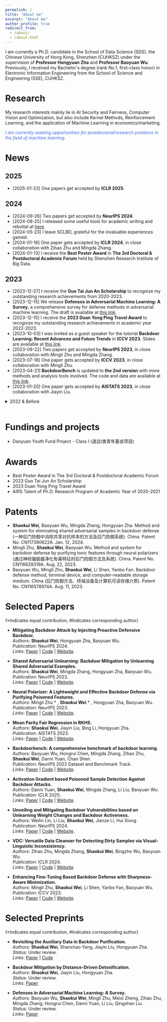 ```yaml
---
permalink: /
title: "About me"
excerpt: "About me"
author_profile: true
redirect_from: 
  - /about/
  - /about.html
---
```


I am currently a Ph.D. candidate in the School of Data Science (SDS), the Chinese University of Hong Kong, Shenzhen (CUHKSZ) under the supervision of **Professor Hongyuan Zha** and **Professor Baoyuan Wu**. Previously, I received my Bachelor's degree (rank No.1, first-class honor) in Electronic Information Engineering from the School of Science and Engineering (SSE), CUHKSZ. 


Research
======
My research interests mainly lie in AI Security and Fairness, Computer Vision and Optimization, but also include Kernel Methods, Reinforcement Learning, and the application of Machine Learning in economics/marketing.

<span style="color:#4169E1;">
<em>
I am currently seeking opportunities for postdoctoral/research positions in the field of machine learning.
</em>
</span>

News
======
## 2025
* [2025-01-23] One papers get accepted by **ICLR 2025**.


## 2024
* [2024-09-26] Two papers get accepted by **NeurIPS 2024**.
* [2024-08-25] I released some useful tools for academic writing and rebuttal at [here](https://shawkui.github.io/tools/).
* [2024-05-23] I leave SCLBD, grateful for the invaluable experiences gained.
* [2024-01-16] One paper gets accepted by **ICLR 2024**, in close collaboration with Zihao Zhu and Mingda Zhang.
* [2024-01-13] I receive the **Best Poster Award** in **The 3rd Doctoral & Postdoctoral Academic Forum** held by Shenzhen Research Institute of Big Data.


## 2023
* [2023-12-27] I receive the **Guo Tai Jun An Scholarship** to recognize my outstanding research achievements from 2020-2023. 
* [2023-12-15] We release **Defenses in Adversarial Machine Learning: A Survey**, a comprehensive survey for defense methods in adversarial machine learning. The draft is available at [this link](https://arxiv.org/abs/2312.08890).
* [2023-12-15] I receive the **2023 Duan Yong Ping Travel Award** to recognize my outstanding research achievements in academic year 2022-2023. 
* [2023-10-03] I was invited as a guest speaker for the tutorial **Backdoor Learning: Recent Advances and Future Trends** in **ICCV 2023**. Slides are available at [this link](https://backdoor-learning-tutorial.github.io/).
* [2023-09-22] Two papers get accepted by **NeurIPS 2023**, in close collaboration with Mingli Zhu and Mingda Zhang.
* [2023-07-18] One paper gets accepted by **ICCV 2023**, in close collaboration with Mingli Zhu.
* [2023-04-21] **BackdoorBench** is updated to **the 2nd version** with more methods and analysis tools involved. The code and data are available at [this link](https://github.com/SCLBD/BackdoorBench/tree/main).
* [2023-01-20] One paper gets accepted by **AISTATS 2023**, in close collaboration with Jiayin Liu.


<details>
    <summary>2022 & Before</summary>
    <ul>
      <li>
       [2022-09-19] One paper gets accepted by <strong>NeurIPS 2022 Datasets and Benchmarks Track</strong>, in close collaboration with our team in SCLBD.
      </li>
      <li>
      [2022-06-28] We release <strong>BackdoorBench</strong>: a comprehensive benchmark of backdoor attack and defense methods. The code and data are available at <a href="https://github.com/SCLBD/BackdoorBench/tree/v1">this link</a>.
      </li>
      <li>
       [2021-08-01] I join SCLBD to focus on AI Security research.
      </li>
    </ul>
</details>
<br>



Fundings and projects
======
* Daoyuan Youth Fund Project - Class I (道远I类青年基金项目)

  
Awards
======
* Best Poster Award in The 3rd Doctoral & Postdoctoral Academic Forum
* 2023 Guo Tai Jun An Scholarship
* 2023 Duan Yong Ping Travel Award
* AIRS Talent of Ph.D. Research Program of Academic Year of 2020-2021

Patents
======
* **Shaokui Wei**, Baoyuan Wu, Mingda Zhang, Hongyuan Zha. Method and system for eliminating shared adversarial samples in backdoor defense (一种后门防御中消除共享对抗样本的方法及后门防御系统). China. Patent No. CN117390622A. Jan. 12, 2024.
* Mingli Zhu, **Shaokui Wei**, Baoyuan Wu. Method and system for backdoor defense by purifying toxic features through neural polarizers (通过神经偏振器净化有毒特征的后门防御方法及系统). China. Patent No. CN116629319A. Aug. 22, 2023.
* Baoyuan Wu, Mingli Zhu, **Shaokui Wei**, Li Shen, Yanbo Fan. Backdoor defense method, terminal device, and computer-readable storage medium. China (后门防御方法、终端设备及计算机可读存储介质). Patent No. CN116578974A. Aug. 11, 2023.

Selected Papers 
======
(*Indicates equal contribution, #Indicates corresponding author)
* **Mitigating Backdoor Attack by Injecting Proactive Defensive Backdoor.**  
  *Authors*: **Shaokui Wei**, Hongyuan Zha, Baoyuan Wu.  
  *Publication*: NeurIPS 2024.  
  *Links*: [Paper](https://arxiv.org/pdf/2405.16112) | [Code](https://github.com/SCLBD/BackdoorBench) | [Website](https://shawkui.github.io/publication/PDB).  

* **Shared Adversarial Unlearning: Backdoor Mitigation by Unlearning Shared Adversarial Examples.**  
  *Authors*: **Shaokui Wei**, Mingda Zhang, Hongyuan Zha, Baoyuan Wu.  
  *Publication*: NeurIPS 2023.  
  *Links*: [Paper](https://proceedings.neurips.cc/paper_files/paper/2023/file/520425a5a4c2fb7f7fc345078b188201-Paper-Conference.pdf) | [Code](https://github.com/SCLBD/BackdoorBench/blob/main/defense/sau.py) | [Website](https://shawkui.github.io/publication/SAU).  
  
* **Neural Polarizer: A Lightweight and Effective Backdoor Defense via Purifying Poisoned Features.**  
  *Authors*: Mingli Zhu * , **Shaokui Wei** * , Hongyuan Zha, Baoyuan Wu.  
  *Publication*: NeurIPS 2023.  
  *Links*: [Paper](https://proceedings.neurips.cc/paper_files/paper/2023/file/03df5246cc78af497940338dd3eacbaa-Paper-Conference.pdf) | [Code](https://github.com/SCLBD/BackdoorBench/blob/main/defense/npd.py) | [Website](https://shawkui.github.io/publication/NPD).  

* **Mean Parity Fair Regression in RKHS.**  
  *Authors*: **Shaokui Wei**, Jiayin Liu, Bing Li, Hongyuan Zha.  
  *Publication*: AISTATS 2023.  
  *Links*: [Paper](https://proceedings.mlr.press/v206/wei23a/wei23a.pdf) | [Code](https://github.com/shawkui/MP_Fair_Regression) | [Website](https://shawkui.github.io/publication/MP_fair).

* **Backdoorbench: A comprehensive benchmark of backdoor learning.**  
  *Authors*: Baoyuan Wu, Hongrui Chen, Mingda Zhang, Zihao Zhu, **Shaokui Wei**, Danni Yuan, Chao Shen.  
  *Publication*: NeurIPS 2022 Dataset and Benchmark Track.  
  *Links*: [Paper](https://proceedings.neurips.cc/paper_files/paper/2022/file/4491ea1c91aa2b22c373e5f1dfce234f-Paper-Datasets_and_Benchmarks.pdf) | [Code](https://github.com/SCLBD/BackdoorBench) | [Website](https://backdoorbench.github.io/).  

* **Activation Gradient based Poisoned Sample Detection Against Backdoor Attacks.**  
  *Authors*: Danni Yuan, **Shaokui Wei**, Mingda Zhang, Li Liu, Baoyuan Wu.  
  *Publication*: ICLR 2025.  
  *Links*: [Paper](https://arxiv.org/pdf/2312.06230) | [Code](https://github.com/SCLBD/BackdoorBench/blob/main/detection_pretrain/agpd.py) | [Website]().  

* **Unveiling and Mitigating Backdoor Vulnerabilities based on Unlearning Weight Changes and Backdoor Activeness.**  
  *Authors*: Weilin Lin, Li Liu, **Shaokui Wei**, Jianze Li, Hui Xiong  
  *Publication*: NeurIPS 2024.  
  *Links*: [Paper](https://arxiv.org/pdf/2405.20291) | [Code](https://github.com/SCLBD/BackdoorBench) | [Website](https://shawkui.github.io/publication/TSBD).  


* **VDC: Versatile Data Cleanser for Detecting Dirty Samples via Visual-Linguistic Inconsistency.**  
  *Authors*: Zihao Zhu, Mingda Zhang, **Shaokui Wei**, Bingzhe Wu, Baoyuan Wu.  
  *Publication*: ICLR 2024.  
  *Links*: [Paper](https://openreview.net/pdf?id=ygxTuVz9eU) | [Code](https://github.com/zihao-ai/vdc) | [Website](https://versatile-data-cleanser.github.io/).  
  
  
* **Enhancing Fine-Tuning Based Backdoor Defense with Sharpness-Aware Minimization.**  
  *Authors*: Mingli Zhu, **Shaokui Wei**, Li Shen, Yanbo Fan, Baoyuan Wu.  
  *Publication*: ICCV 2023.  
  *Links*: [Paper](http://openaccess.thecvf.com/content/ICCV2023/papers/Zhu_Enhancing_Fine-Tuning_Based_Backdoor_Defense_with_Sharpness-Aware_Minimization_ICCV_2023_paper.pdf) | [Code](https://github.com/SCLBD/BackdoorBench/blob/main/defense/ft-sam.py) | [Website](https://shawkui.github.io/publication/FT_SAM).  


Selected Preprints
======
(*Indicates equal contribution, #Indicates corresponding author)
* **Revisiting the Auxiliary Data in Backdoor Purification.**  
  *Authors*: **Shaokui Wei**, Shanchao Yang, Jiayin Liu, Hongyuan Zha.  
  *Status*: Under review.  
  *Links*: [Paper](https://arxiv.org/pdf/2502.07231) | [Code](https://github.com/shawkui/BackdoorBenchER) 

* **Backdoor Mitigation by Distance-Driven Detoxification.**  
  *Authors*: **Shaokui Wei**, Jiayin Liu, Hongyuan Zha.  
  *Status*: Under review.  
  *Links*: [Paper](https://arxiv.org/pdf/2411.09585)


* **Defenses in Adversarial Machine Learning: A Survey.**  
  *Authors*: Baoyuan Wu, **Shaokui Wei**, Mingli Zhu, Meixi Zheng, Zihao Zhu, Mingda Zhang, Hongrui Chen, Danni Yuan, Li Liu, Qingshan Liu.  
  *Status*: Under review.  
  *Links*: [Paper](https://arxiv.org/pdf/2405.16112)


